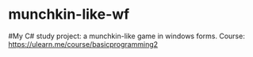 # munchkin-like-wf
#My C\# study project: a munchkin-like game in windows forms. Course: https://ulearn.me/course/basicprogramming2
